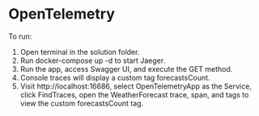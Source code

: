 # OpenTelemetry

To run:

1. Open terminal in the solution folder.
2. Run docker-compose up -d to start Jaeger.
3. Run the app, access Swagger UI, and execute the GET method.
4. Console traces will display a custom tag forecastsCount.
5. Visit http://localhost:16686, select OpenTelemetryApp as the Service, click FindTraces, open the WeatherForecast trace, span, and tags to view the custom forecastsCount tag.

